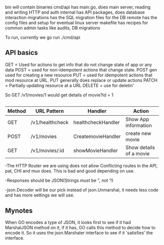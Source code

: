 bin will contain binaries 
cmd/api has main.go, does main server, reading and writing HTTP and auth
internal has API packages, does database interaction
migrations has the SQL migration files for the DB
remote has the config files and setup for eventual linux server
makefile has recipes for common admin tasks like audits, DB migrations

To run, currently we
go run ./cmd/api



## API basics

GET = Used for actions to get info that do not change state of app or any data
POST = used for non-idempotent actions that change state. POST gen used for creating a new resource
PUT = used for idempotent actions that mod resource at URL. PUT generally does replace or update actions
PATCH = Partially updating resource at a URL
DELETE = use for deletin'

So GET /v1/movies/1 would get details of movie?id = 1


## 
| Method | URL Pattern | Handler | Action |
|---|---|---|---|
| GET | /v1/healthcheck | healthcheckHandler | Show App information |
| POST | /v1/movies | CreatemovieHandler | create new movie |
|GET | /v1/movies/:id | showMovieHandler | Show details of a movie | 

-The HTTP Router we are using does not allow Conflicting routes in the API, pat, CHI and mux does. This is bad and good depending on use.

-Responses should be JSON(Strings must be ", not '!)

-json.Decoder will be our pick instead of json.Unmarshal, it needs less code and has more settings we will use.




## Mynotes
When GO encodes a type of JSON, it looks first to see if it had MarshalJSON method on it, if it has, GO calls this method to decide how to encode it. So it uses the json.Marshaler interface to see if it 'satisfies' the interface. 